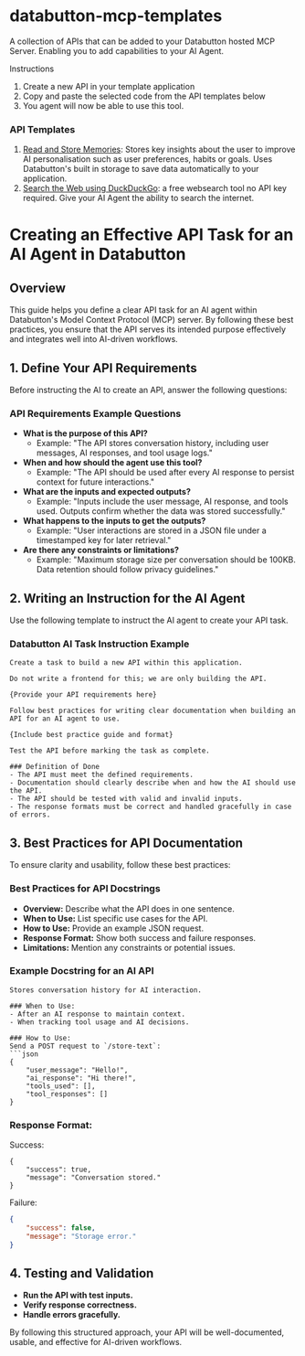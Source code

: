 # databutton-mcp-templates
A collection of APIs that can be added to your Databutton hosted MCP Server. Enabling you to add capabilities to your AI Agent.


Instructions

1. Create a new API in your template application
2. Copy and paste the selected code from the API templates below
3. You agent will now be able to use this tool.

### API Templates
1. [Read and Store Memories](https://github.com/ElleNealAI/databutton-mcp-templates/blob/main/API%20Templates/read_and_store_memories.py): Stores key insights about the user to improve AI personalisation such as user preferences, habits or goals. Uses Databutton's built in storage to save data automatically to your application.
2. [Search the Web using DuckDuckGo](https://github.com/ElleNealAI/databutton-mcp-templates/blob/main/API%20Templates/duckduckgo_search.py): a free websearch tool no API key required. Give your AI Agent the ability to search the internet.




# Creating an Effective API Task for an AI Agent in Databutton

## Overview
This guide helps you define a clear API task for an AI agent within Databutton's Model Context Protocol (MCP) server. By following these best practices, you ensure that the API serves its intended purpose effectively and integrates well into AI-driven workflows.

## 1. Define Your API Requirements
Before instructing the AI to create an API, answer the following questions:

### **API Requirements Example Questions**
- **What is the purpose of this API?**
  - Example: "The API stores conversation history, including user messages, AI responses, and tool usage logs."
- **When and how should the agent use this tool?**
  - Example: "The API should be used after every AI response to persist context for future interactions."
- **What are the inputs and expected outputs?**
  - Example: "Inputs include the user message, AI response, and tools used. Outputs confirm whether the data was stored successfully."
- **What happens to the inputs to get the outputs?**
  - Example: "User interactions are stored in a JSON file under a timestamped key for later retrieval."
- **Are there any constraints or limitations?**
  - Example: "Maximum storage size per conversation should be 100KB. Data retention should follow privacy guidelines."

## 2. Writing an Instruction for the AI Agent
Use the following template to instruct the AI agent to create your API task.

### **Databutton AI Task Instruction Example**

```
Create a task to build a new API within this application.

Do not write a frontend for this; we are only building the API.

{Provide your API requirements here}

Follow best practices for writing clear documentation when building an API for an AI agent to use.

{Include best practice guide and format}

Test the API before marking the task as complete.

### Definition of Done
- The API must meet the defined requirements.
- Documentation should clearly describe when and how the AI should use the API.
- The API should be tested with valid and invalid inputs.
- The response formats must be correct and handled gracefully in case of errors.
```

## 3. Best Practices for API Documentation
To ensure clarity and usability, follow these best practices:

### **Best Practices for API Docstrings**
- **Overview:** Describe what the API does in one sentence.
- **When to Use:** List specific use cases for the API.
- **How to Use:** Provide an example JSON request.
- **Response Format:** Show both success and failure responses.
- **Limitations:** Mention any constraints or potential issues.

### **Example Docstring for an AI API**
```
Stores conversation history for AI interaction.

### When to Use:
- After an AI response to maintain context.
- When tracking tool usage and AI decisions.

### How to Use:
Send a POST request to `/store-text`:
```json
{
    "user_message": "Hello!",
    "ai_response": "Hi there!",
    "tools_used": [],
    "tool_responses": []
}
```

### Response Format:

Success:
```
{
    "success": true,
    "message": "Conversation stored."
}
```
Failure:
```json
{
    "success": false,
    "message": "Storage error."
}
```

## 4. Testing and Validation
- **Run the API with test inputs.**
- **Verify response correctness.**
- **Handle errors gracefully.**

By following this structured approach, your API will be well-documented, usable, and effective for AI-driven workflows.

